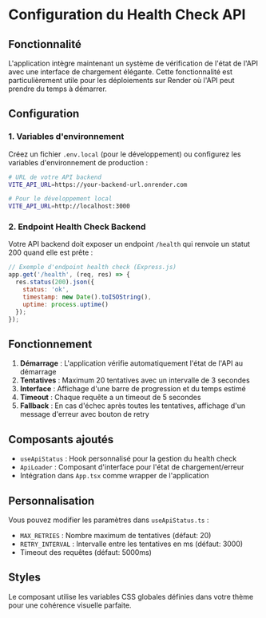 # Configuration du Health Check API

## Fonctionnalité

L'application intègre maintenant un système de vérification de l'état de l'API avec une interface de chargement élégante. Cette fonctionnalité est particulièrement utile pour les déploiements sur Render où l'API peut prendre du temps à démarrer.

## Configuration

### 1. Variables d'environnement

Créez un fichier `.env.local` (pour le développement) ou configurez les variables d'environnement de production :

```bash
# URL de votre API backend
VITE_API_URL=https://your-backend-url.onrender.com

# Pour le développement local
VITE_API_URL=http://localhost:3000
```

### 2. Endpoint Health Check Backend

Votre API backend doit exposer un endpoint `/health` qui renvoie un statut 200 quand elle est prête :

```javascript
// Exemple d'endpoint health check (Express.js)
app.get('/health', (req, res) => {
  res.status(200).json({ 
    status: 'ok', 
    timestamp: new Date().toISOString(),
    uptime: process.uptime()
  });
});
```

## Fonctionnement

1. **Démarrage** : L'application vérifie automatiquement l'état de l'API au démarrage
2. **Tentatives** : Maximum 20 tentatives avec un intervalle de 3 secondes
3. **Interface** : Affichage d'une barre de progression et du temps estimé
4. **Timeout** : Chaque requête a un timeout de 5 secondes
5. **Fallback** : En cas d'échec après toutes les tentatives, affichage d'un message d'erreur avec bouton de retry

## Composants ajoutés

- `useApiStatus` : Hook personnalisé pour la gestion du health check
- `ApiLoader` : Composant d'interface pour l'état de chargement/erreur
- Intégration dans `App.tsx` comme wrapper de l'application

## Personnalisation

Vous pouvez modifier les paramètres dans `useApiStatus.ts` :

- `MAX_RETRIES` : Nombre maximum de tentatives (défaut: 20)
- `RETRY_INTERVAL` : Intervalle entre les tentatives en ms (défaut: 3000)
- Timeout des requêtes (défaut: 5000ms)

## Styles

Le composant utilise les variables CSS globales définies dans votre thème pour une cohérence visuelle parfaite.
